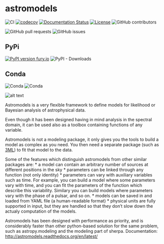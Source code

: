 # astromodels

![CI](https://github.com/threeML/astromodels/workflows/CI/badge.svg)
[![codecov](https://codecov.io/gh/threeML/astromodels/branch/master/graph/badge.svg)](https://codecov.io/gh/threeML/astromodels)
[![Documentation Status](https://readthedocs.org/projects/astromodels/badge/?version=latest)](http://astromodels.readthedocs.io/en/latest/?badge=latest)
[![License](https://img.shields.io/badge/License-BSD%203--Clause-blue.svg)](https://opensource.org/licenses/BSD-3-Clause)
![GitHub contributors](https://img.shields.io/github/contributors/threeML/astromodels)

![GitHub pull requests](https://img.shields.io/github/issues-pr/threeML/astromodels)
![GitHub issues](https://img.shields.io/github/issues/threeML/astromodels)
## PyPi

[![PyPI version fury.io](https://badge.fury.io/py/astromodels.svg)](https://pypi.python.org/pypi/astromodels/)
![PyPI - Downloads](https://img.shields.io/pypi/dm/astromodels)

## Conda
![Conda](https://img.shields.io/conda/pn/threeml/astromodels)
![Conda](https://img.shields.io/conda/dn/threeml/astromodels)


![alt text](https://raw.githubusercontent.com/threeml/astromodels/master/docs/media/large_logo.png)

Astromodels is a very flexible framework to define models for likelihood or Bayesian analysis of astrophysical data.

Even though it has been designed having in mind analysis in the spectral domain, it can be used also as a toolbox containing functions of any variable.

Astromodels is not a modeling package, it only gives you the tools to build a model as complex as you need. You then need a separate package (such as [3ML](github.com/threeML/threeML)) to fit that model to the data.

Some of the features which distinguish astromodels from other similar packages are: * a model can contain an arbitrary number of sources at different positions in the sky * parameters can be linked through any function (not only identity) * parameters can vary with auxiliary variables such as time. For example, you can build a model where some parameters vary with time, and you can fit the parameters of the function which describe this variability. Similary you can build models where parameters vary with the phase of a pulsar, and so on. * models can be saved in and loaded from YAML file (a human-readable format) * physical units are fully supported in input, but they are handled so that they don’t slow down the actualy computation of the models.

Astromodels has been designed with performance as priority, and is considerably faster than other python-based solution for the same problem, such as astropy.modeling and the modeling part of sherpa.
Documentation: http://astromodels.readthedocs.org/en/latest/

